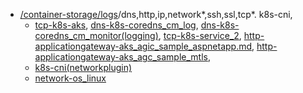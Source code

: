 - [/container-storage/logs](/container-storage/logs)/dns,http,ip,network*,ssh,ssl,tcp*. k8s-cni,
  - [tcp-k8s-aks](/container-storage/logs/tcp-k8s-aks.md), [dns-k8s-coredns_cm_log](/container-storage/logs/dns-k8s-coredns_cm_log.md), [dns-k8s-coredns_cm_monitor(logging)](/container-storage/logs/dns-k8s-coredns_cm_monitor(logging).md), [tcp-k8s-service_2](/container-storage/logs/tcp-k8s-service_2.md), [http-applicationgateway-aks_agic_sample_aspnetapp.md](/container-storage/logs/http-applicationgateway-aks_agic_sample_aspnetapp.md), [http-applicationgateway-aks_agc_sample_mtls](/container-storage/logs/http-applicationgateway-aks_agc_sample_mtls.md),
  - [k8s-cni(networkplugin)](https://github.com/VijayRod/demo/blob/master/container-storage/logs/k8s-cni(networkplugin).md)
  - [network-os_linux](https://github.com/VijayRod/demo/blob/master/container-storage/logs/network-os_linux.md)


